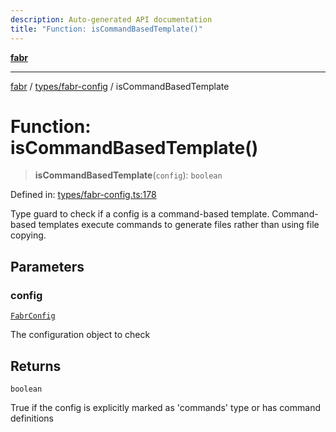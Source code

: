 ```yaml
---
description: Auto-generated API documentation
title: "Function: isCommandBasedTemplate()"
---
```


[**fabr**](../../../README.md)

***

[fabr](../../../README.md) / [types/fabr-config](../README.md) / isCommandBasedTemplate

# Function: isCommandBasedTemplate()

> **isCommandBasedTemplate**(`config`): `boolean`

Defined in: [types/fabr-config.ts:178](https://github.com/yashjawale/fabr/blob/main/src/types/fabr-config.ts#L178)

Type guard to check if a config is a command-based template.
Command-based templates execute commands to generate files rather than using file copying.

## Parameters

### config

[`FabrConfig`](../interfaces/FabrConfig.md)

The configuration object to check

## Returns

`boolean`

True if the config is explicitly marked as 'commands' type or has command definitions
